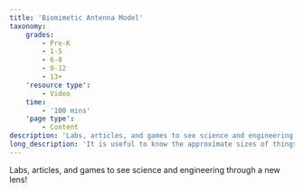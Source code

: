 ```yaml
---
title: 'Biomimetic Antenna Model'
taxonomy:
    grades:
        - Pre-K
        - 1-5
        - 6-8
        - 9-12
        - 13+
    'resource type':
        - Video
    time:
        - '100 mins'
    'page type':
        - Content
description: 'Labs, articles, and games to see science and engineering through a new lens.'
long_description: 'It is useful to know the approximate sizes of things. Is something bigger than a bread box? Will it fit through a doorway? Is it as big as it is supposed to be? These are all questions that we may find ourselves asking on a regular basis.'
---
```


Labs, articles, and games to see science and engineering through a new lens!